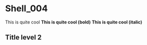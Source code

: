 # Shell_004
This is quite cool
**This is quite cool (bold)**
**This is quite cool (italic)**
## Title level 2
